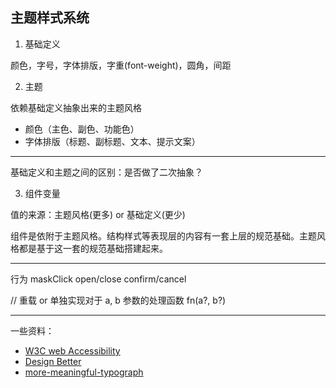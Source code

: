 ## 主题样式系统

1. 基础定义
   
颜色，字号，字体排版，字重(font-weight)，圆角，间距

2. 主题

依赖基础定义抽象出来的主题风格

* 颜色（主色、副色、功能色）
* 字体排版（标题、副标题、文本、提示文案）

----

基础定义和主题之间的区别：是否做了二次抽象？


3. 组件变量

值的来源：主题风格(更多) or 基础定义(更少)

组件是依附于主题风格。结构样式等表现层的内容有一套上层的规范基础。主题风格都是基于这一套的规范基础搭建起来。

----

行为
maskClick
open/close  confirm/cancel

// 重载 or 单独实现对于 a, b 参数的处理函数
fn(a?, b?)

----

一些资料：

* [W3C web Accessibility](https://www.w3.org/WAI/standards-guidelines/wcag/)
* [Design Better](https://www.designbetter.co/)
* [more-meaningful-typograph](https://alistapart.com/article/more-meaningful-typography/)